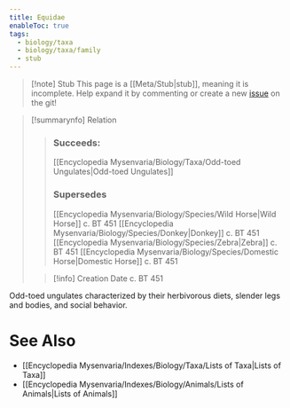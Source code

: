 ```yaml
---
title: Equidae
enableToc: true
tags:
  - biology/taxa
  - biology/taxa/family
  - stub
---
```


> [!note] Stub
> This page is a [[Meta/Stub|stub]], meaning it is incomplete. Help expand it by commenting or create a new [issue](https://github.com/RagtimeGal/quartz--encyclopedia-mysenvaria/issues/new/choose) on the git!


> [!summary[](Meta/Stubs.md)nfo] Relation
> > ### Succeeds:
> > [[Encyclopedia Mysenvaria/Biology/Taxa/Odd-toed Ungulates|Odd-toed Ungulates]]
> > ### Supersedes 
> > [[Encyclopedia Mysenvaria/Biology/Species/Wild Horse|Wild Horse]] c. BT 451
> > [[Encyclopedia Mysenvaria/Biology/Species/Donkey|Donkey]] c. BT 451
> > [[Encyclopedia Mysenvaria/Biology/Species/Zebra|Zebra]] c. BT 451
> > [[Encyclopedia Mysenvaria/Biology/Species/Domestic Horse|Domestic Horse]] c. BT 451
>
> > [!info] Creation Date
> > c. BT 451

Odd-toed ungulates characterized by their herbivorous diets, slender legs and bodies, and social behavior.

# See Also
- [[Encyclopedia Mysenvaria/Indexes/Biology/Taxa/Lists of Taxa|Lists of Taxa]]
- [[Encyclopedia Mysenvaria/Indexes/Biology/Animals/Lists of Animals|Lists of Animals]]
